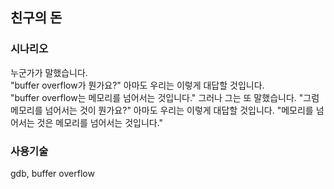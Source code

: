 ## 친구의 돈

### 시나리오
누군가가 말했습니다.  
"buffer overflow가 뭔가요?"
아마도 우리는 이렇게 대답할 것입니다.  
"buffer overflow는 메모리를 넘어서는 것입니다."
그러나 그는 또 말했습니다.
"그럼 메모리를 넘어서는 것이 뭔가요?"
아마도 우리는 이렇게 대답할 것입니다.
"메모리를 넘어서는 것은 메모리를 넘어서는 것입니다."

### 사용기술
gdb, buffer overflow